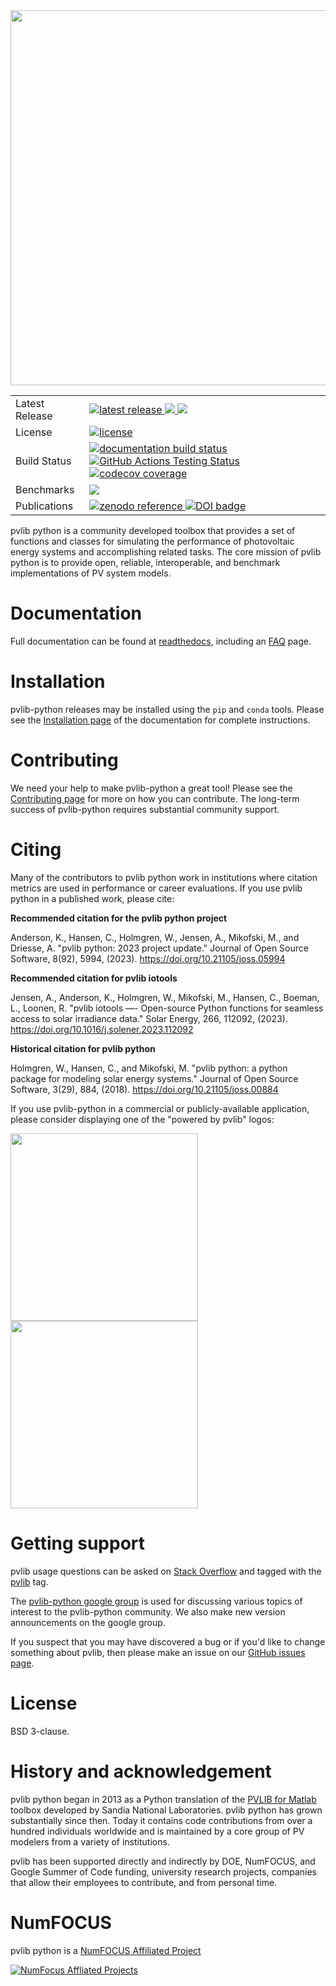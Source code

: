 <img src="docs/sphinx/source/_images/pvlib_logo_horiz.png" width="600">

<table>
<tr>
  <td>Latest Release</td>
  <td>
    <a href="https://pypi.org/project/pvlib/">
    <img src="https://img.shields.io/pypi/v/pvlib.svg" alt="latest release" />
    </a>
    <a href="https://anaconda.org/conda-forge/pvlib">
    <img src="https://anaconda.org/conda-forge/pvlib/badges/version.svg" />
    </a>
    <a href="https://anaconda.org/conda-forge/pvlib">
    <img src="https://anaconda.org/conda-forge/pvlib/badges/latest_release_date.svg" />
    </a>
</tr>
<tr>
  <td>License</td>
  <td>
    <a href="https://github.com/pvlib/pvlib-python/blob/main/LICENSE">
    <img src="https://img.shields.io/pypi/l/pvlib.svg" alt="license" />
    </a>
</td>
</tr>
<tr>
  <td>Build Status</td>
  <td>
    <a href="http://pvlib-python.readthedocs.org/en/stable/">
    <img src="https://readthedocs.org/projects/pvlib-python/badge/?version=stable" alt="documentation build status" />
    </a>
    <a href="https://github.com/pvlib/pvlib-python/actions/workflows/pytest.yml?query=branch%3Amain">
      <img src="https://github.com/pvlib/pvlib-python/actions/workflows/pytest.yml/badge.svg?branch=main" alt="GitHub Actions Testing Status" />
    </a>
    <a href="https://codecov.io/gh/pvlib/pvlib-python">
    <img src="https://codecov.io/gh/pvlib/pvlib-python/branch/main/graph/badge.svg" alt="codecov coverage" />
    </a>
  </td>
</tr>
<tr>
  <td>Benchmarks</td>
  <td>
    <a href="https://pvlib.github.io/pvlib-benchmarks/">
    <img src="https://img.shields.io/badge/benchmarks-asv-lightgrey" />
    </a>
  </td>
</tr>
<tr>
  <td>Publications</td>
  <td>
    <a href="https://doi.org/10.5281/zenodo.593284">
    <img src="https://zenodo.org/badge/DOI/10.5281/zenodo.593284.svg" alt="zenodo reference">
    </a>
    <a style="border-width:0" href="https://doi.org/10.21105/joss.05994">
    <img src="https://joss.theoj.org/papers/10.21105/joss.05994/status.svg" alt="DOI badge" >
    </a>
  </td>
</tr>
</table>


pvlib python is a community developed toolbox that provides a set of
functions and classes for simulating the performance of photovoltaic
energy systems and accomplishing related tasks.  The core mission of pvlib python is to provide open,
reliable, interoperable, and benchmark implementations of PV system models.


Documentation
=============

Full documentation can be found at [readthedocs](http://pvlib-python.readthedocs.io/en/stable/),
including an [FAQ](http://pvlib-python.readthedocs.io/en/stable/user_guide/faq.html) page.

Installation
============

pvlib-python releases may be installed using the ``pip`` and ``conda`` tools.
Please see the [Installation page](https://pvlib-python.readthedocs.io/en/stable/user_guide/installation.html) of the documentation for complete instructions.


Contributing
============

We need your help to make pvlib-python a great tool!
Please see the [Contributing page](https://pvlib-python.readthedocs.io/en/stable/contributing/index.html) for more on how you can contribute.
The long-term success of pvlib-python requires substantial community support.


Citing
======

Many of the contributors to pvlib python work in institutions where
citation metrics are used in performance or career evaluations. If you
use pvlib python in a published work, please cite:

**Recommended citation for the pvlib python project**

  Anderson, K., Hansen, C., Holmgren, W., Jensen, A., Mikofski, M., and Driesse, A.
  "pvlib python: 2023 project update."
  Journal of Open Source Software, 8(92), 5994, (2023).
  https://doi.org/10.21105/joss.05994


**Recommended citation for pvlib iotools**

  Jensen, A., Anderson, K., Holmgren, W., Mikofski, M., Hansen, C., Boeman, L., Loonen, R.
  "pvlib iotools —- Open-source Python functions for seamless access to solar irradiance data."
  Solar Energy, 266, 112092, (2023).
  https://doi.org/10.1016/j.solener.2023.112092

**Historical citation for pvlib python**

  Holmgren, W., Hansen, C., and Mikofski, M.
  "pvlib python: a python package for modeling solar energy systems."
  Journal of Open Source Software, 3(29), 884, (2018).
  https://doi.org/10.21105/joss.00884

If you use pvlib-python in a commercial or publicly-available application, please
consider displaying one of the "powered by pvlib" logos:

<img src="docs/sphinx/source/_images/pvlib_powered_logo_vert.png" width="300"><img src="docs/sphinx/source/_images/pvlib_powered_logo_horiz.png" width="300">

Getting support
===============

pvlib usage questions can be asked on
[Stack Overflow](http://stackoverflow.com) and tagged with
the [pvlib](http://stackoverflow.com/questions/tagged/pvlib) tag.

The [pvlib-python google group](https://groups.google.com/forum/#!forum/pvlib-python)
is used for discussing various topics of interest to the pvlib-python
community. We also make new version announcements on the google group.

If you suspect that you may have discovered a bug or if you'd like to
change something about pvlib, then please make an issue on our
[GitHub issues page](https://github.com/pvlib/pvlib-python/issues).



License
=======

BSD 3-clause.


History and acknowledgement
===========================

pvlib python began in 2013 as a Python translation of the [PVLIB for Matlab](https://github.com/sandialabs/MATLAB_PV_LIB)
toolbox developed by Sandia National Laboratories. pvlib python has grown substantially since then.
Today it contains code contributions from over a hundred individuals worldwide
and is maintained by a core group of PV modelers from a variety of institutions.

pvlib has been supported directly and indirectly by DOE, NumFOCUS, and
Google Summer of Code funding, university research projects,
companies that allow their employees to contribute, and from personal time.


NumFOCUS
========

pvlib python is a [NumFOCUS Affiliated Project](https://numfocus.org/sponsored-projects/affiliated-projects)

[![NumFocus Affliated Projects](https://i0.wp.com/numfocus.org/wp-content/uploads/2019/06/AffiliatedProject.png)](https://numfocus.org/sponsored-projects/affiliated-projects)
